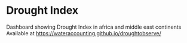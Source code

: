 # Drought Index
Dashboard showing  Drought Index in africa and middle east continents
Available at https://wateraccounting.github.io/droughtobserve/
